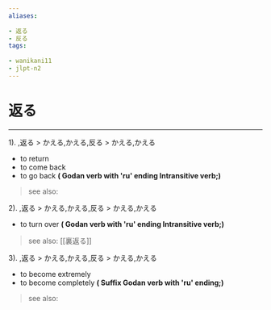 ```yaml
---
aliases:
    
- 返る
- 反る
tags:
    
- wanikani11
- jlpt-n2
---
```


# 返る
---
1).
,返る > かえる,かえる,反る > かえる,かえる

- to return
- to come back
- to go back
**( Godan verb with 'ru' ending Intransitive verb;)**
> see also: 
            
2).
,返る > かえる,かえる,反る > かえる,かえる

- to turn over
**( Godan verb with 'ru' ending Intransitive verb;)**
> see also:  [[裏返る]]
            
3).
,返る > かえる,かえる,反る > かえる,かえる

- to become extremely
- to become completely
**( Suffix Godan verb with 'ru' ending;)**
> see also: 
            